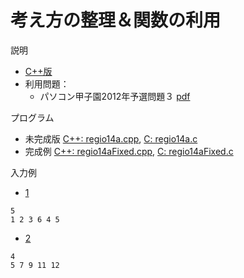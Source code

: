 # 考え方の整理＆関数の利用

説明
* [C++版](https://www.nc.ii.konan-u.ac.jp/projects/JOIregio/slides/regioIntro2.pdf)
* 利用問題：
  * パソコン甲子園2012年予選問題３ [pdf](http://web-ext.u-aizu.ac.jp/pc-concours/2013/download/pastexam/2012pre.pdf)

プログラム

* 未完成版 [C++: regio14a.cpp](./regio14a.cpp), [C: regio14a.c](./regio14a.c)
* 完成例 [C++: regio14aFixed.cpp](./regio14aFixed.cpp), [C: regio14aFixed.c](./regio14aFixed.c)


入力例

* [1](./sample1.txt)

```
5
1 2 3 6 4 5
```

* [2](./sample2.txt)

```
4
5 7 9 11 12
```


